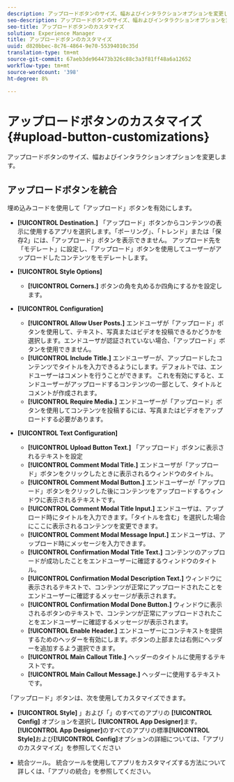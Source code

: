 ```yaml
---
description: アップロードボタンのサイズ、幅およびインタラクションオプションを変更します。
seo-description: アップロードボタンのサイズ、幅およびインタラクションオプションを変更します。
seo-title: アップロードボタンのカスタマイズ
solution: Experience Manager
title: アップロードボタンのカスタマイズ
uuid: d820bbec-8c76-4864-9e70-55394010c35d
translation-type: tm+mt
source-git-commit: 67aeb3de964473b326c88c3a3f81ff48a6a12652
workflow-type: tm+mt
source-wordcount: '398'
ht-degree: 8%

---
```



# アップロードボタンのカスタマイズ{#upload-button-customizations}

アップロードボタンのサイズ、幅およびインタラクションオプションを変更します。

## アップロードボタンを統合

埋め込みコードを使用して「アップロード」ボタンを有効にします。

* **[!UICONTROL Destination.]** 「アップロード」ボタンからコンテンツの表示に使用するアプリを選択します。「ポーリング」、「トレンド」または「保存2」には、「アップロード」ボタンを表示できません。 アップロード先を「モデレート」に設定し、「アップロード」ボタンを使用してユーザーがアップロードしたコンテンツをモデレートします。
* **[!UICONTROL Style Options]**

   * **[!UICONTROL Corners.]** ボタンの角を丸めるか四角にするかを設定します。

* **[!UICONTROL Configuration]**

   * **[!UICONTROL Allow User Posts.]** エンドユーザが「アップロード」ボタンを使用して、テキスト、写真またはビデオを投稿できるかどうかを選択します。エンドユーザが認証されていない場合、「アップロード」ボタンを使用できません。
   * **[!UICONTROL Include Title.]** エンドユーザーが、アップロードしたコンテンツでタイトルを入力できるようにします。デフォルトでは、エンドユーザーはコメントを行うことができます。 これを有効にすると、エンドユーザーがアップロードするコンテンツの一部として、タイトルとコメントが作成されます。
   * **[!UICONTROL Require Media.]** エンドユーザーが「アップロード」ボタンを使用してコンテンツを投稿するには、写真またはビデオをアップロードする必要があります。

* **[!UICONTROL Text Configuration]**

   * **[!UICONTROL Upload Button Text.]** 「アップロード」ボタンに表示されるテキストを設定
   * **[!UICONTROL Comment Modal Title.]** エンドユーザが「アップロード」ボタンをクリックしたときに表示されるウィンドウのタイトル。
   * **[!UICONTROL Comment Modal Button.]** エンドユーザーが「アップロード」ボタンをクリックした後にコンテンツをアップロードするウィンドウに表示されるテキストです。
   * **[!UICONTROL Comment Modal Title Input.]** エンドユーザは、アップロード時にタイトルを入力できます。「タイトルを含む」を選択した場合にここに表示されるコンテンツを変更できます。
   * **[!UICONTROL Comment Modal Message Input.]** エンドユーザは、アップロード時にメッセージを入力できます。
   * **[!UICONTROL Confirmation Modal Title Text.]** コンテンツのアップロードが成功したことをエンドユーザーに確認するウィンドウのタイトル。
   * **[!UICONTROL Confirmation Modal Description Text.]** ウィンドウに表示されるテキストで、コンテンツが正常にアップロードされたことをエンドユーザーに確認するメッセージが表示されます。
   * **[!UICONTROL Confirmation Modal Done Button.]** ウィンドウに表示されるボタンのテキストで、コンテンツが正常にアップロードされたことをエンドユーザーに確認するメッセージが表示されます。
   * **[!UICONTROL Enable Header.]** エンドユーザーにコンテキストを提供するためのヘッダーを有効にします。ボタンの上部または右側にヘッダーを追加するよう選択できます。
   * **[!UICONTROL Main Callout Title.]** ヘッダーのタイトルに使用するテキストです。
   * **[!UICONTROL Main Callout Message.]** ヘッダーに使用するテキストです。

「アップロード」ボタンは、次を使用してカスタマイズできます。

* **[!UICONTROL Style]** 」および「」のすべてのアプリの **[!UICONTROL Config]** オプションを選択し **[!UICONTROL App Designer]**&#x200B;ます。**[!UICONTROL App Designer]**&#x200B;のすべてのアプリの標準&#x200B;**[!UICONTROL Style]**&#x200B;および&#x200B;**[!UICONTROL Config]**&#x200B;オプションの詳細については、「アプリのカスタマイズ」を参照してください

* 統合ツール。 統合ツールを使用してアプリをカスタマイズする方法について詳しくは、「アプリの統合」を参照してください。

